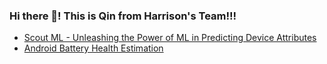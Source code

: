 ### Hi there 👋! This is Qin from Harrison's Team!!!

* [Scout ML - Unleashing the Power of ML in Predicting Device Attributes](https://github.com/Qin-Yang-Assurant/Scout-ML)
* [Android Battery Health Estimation](https://github.com/Qin-Yang-Assurant/Battery-Health-Prediction)


<!--
**Qin-Yang-Assurant/Qin-Yang-Assurant** is a ✨ _special_ ✨ repository because its `README.md` (this file) appears on your GitHub profile.

Here are some ideas to get you started:

- 🔭 I’m currently working on ...
- 🌱 I’m currently learning ...
- 👯 I’m looking to collaborate on ...
- 🤔 I’m looking for help with ...
- 💬 Ask me about ...
- 📫 How to reach me: ...
- 😄 Pronouns: ...
- ⚡ Fun fact: ...
-->
